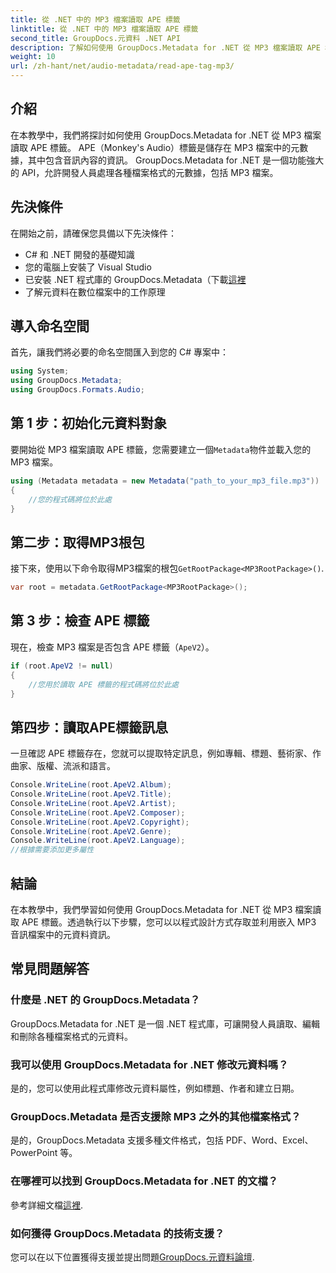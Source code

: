 ```yaml
---
title: 從 .NET 中的 MP3 檔案讀取 APE 標籤
linktitle: 從 .NET 中的 MP3 檔案讀取 APE 標籤
second_title: GroupDocs.元資料 .NET API
description: 了解如何使用 GroupDocs.Metadata for .NET 從 MP3 檔案讀取 APE 標籤。透過逐步指導探索 C# 中的元資料提取。
weight: 10
url: /zh-hant/net/audio-metadata/read-ape-tag-mp3/
---
```

## 介紹
在本教學中，我們將探討如何使用 GroupDocs.Metadata for .NET 從 MP3 檔案讀取 APE 標籤。 APE（Monkey's Audio）標籤是儲存在 MP3 檔案中的元數據，其中包含音訊內容的資訊。 GroupDocs.Metadata for .NET 是一個功能強大的 API，允許開發人員處理各種檔案格式的元數據，包括 MP3 檔案。
## 先決條件
在開始之前，請確保您具備以下先決條件：
- C# 和 .NET 開發的基礎知識
- 您的電腦上安裝了 Visual Studio
- 已安裝 .NET 程式庫的 GroupDocs.Metadata（下載[這裡](https://releases.groupdocs.com/metadata/net/）)
- 了解元資料在數位檔案中的工作原理

## 導入命名空間
首先，讓我們將必要的命名空間匯入到您的 C# 專案中：
```csharp
using System;
using GroupDocs.Metadata;
using GroupDocs.Formats.Audio;
```
## 第 1 步：初始化元資料對象
要開始從 MP3 檔案讀取 APE 標籤，您需要建立一個`Metadata`物件並載入您的 MP3 檔案。
```csharp
using (Metadata metadata = new Metadata("path_to_your_mp3_file.mp3"))
{
    //您的程式碼將位於此處
}
```
## 第二步：取得MP3根包
接下來，使用以下命令取得MP3檔案的根包`GetRootPackage<MP3RootPackage>()`.
```csharp
var root = metadata.GetRootPackage<MP3RootPackage>();
```
## 第 3 步：檢查 APE 標籤
現在，檢查 MP3 檔案是否包含 APE 標籤（`ApeV2`）。
```csharp
if (root.ApeV2 != null)
{
    //您用於讀取 APE 標籤的程式碼將位於此處
}
```
## 第四步：讀取APE標籤訊息
一旦確認 APE 標籤存在，您就可以提取特定訊息，例如專輯、標題、藝術家、作曲家、版權、流派和語言。
```csharp
Console.WriteLine(root.ApeV2.Album);
Console.WriteLine(root.ApeV2.Title);
Console.WriteLine(root.ApeV2.Artist);
Console.WriteLine(root.ApeV2.Composer);
Console.WriteLine(root.ApeV2.Copyright);
Console.WriteLine(root.ApeV2.Genre);
Console.WriteLine(root.ApeV2.Language);
//根據需要添加更多屬性
```

## 結論
在本教學中，我們學習如何使用 GroupDocs.Metadata for .NET 從 MP3 檔案讀取 APE 標籤。透過執行以下步驟，您可以以程式設計方式存取並利用嵌入 MP3 音訊檔案中的元資料資訊。

## 常見問題解答
### 什麼是 .NET 的 GroupDocs.Metadata？
GroupDocs.Metadata for .NET 是一個 .NET 程式庫，可讓開發人員讀取、編輯和刪除各種檔案格式的元資料。
### 我可以使用 GroupDocs.Metadata for .NET 修改元資料嗎？
是的，您可以使用此程式庫修改元資料屬性，例如標題、作者和建立日期。
### GroupDocs.Metadata 是否支援除 MP3 之外的其他檔案格式？
是的，GroupDocs.Metadata 支援多種文件格式，包括 PDF、Word、Excel、PowerPoint 等。
### 在哪裡可以找到 GroupDocs.Metadata for .NET 的文檔？
參考詳細文檔[這裡](https://tutorials.groupdocs.com/metadata/net/).
### 如何獲得 GroupDocs.Metadata 的技術支援？
您可以在以下位置獲得支援並提出問題[GroupDocs.元資料論壇](https://forum.groupdocs.com/c/metadata/14).